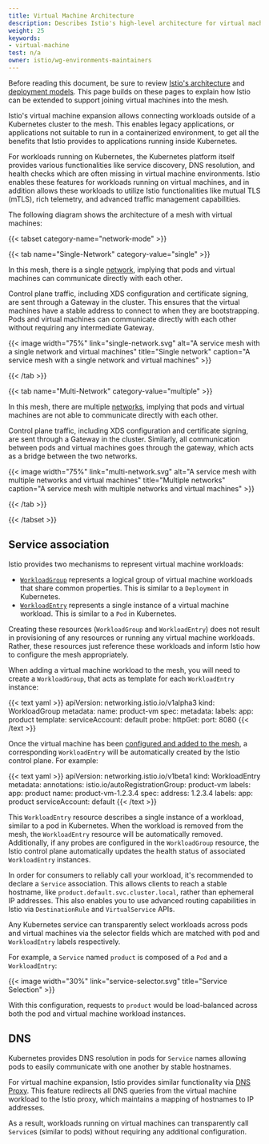 ```yaml
---
title: Virtual Machine Architecture
description: Describes Istio's high-level architecture for virtual machines.
weight: 25
keywords:
- virtual-machine
test: n/a
owner: istio/wg-environments-maintainers
---
```


Before reading this document, be sure to review [Istio's architecture](/docs/ops/deployment/architecture/) and [deployment models](/docs/ops/deployment/deployment-models/).
This page builds on these pages to explain how Istio can be extended to support joining virtual machines into the mesh.

Istio's virtual machine expansion allows connecting workloads outside of a Kubernetes cluster to the mesh.
This enables legacy applications, or applications not suitable to run in a containerized environment, to get all the benefits that Istio provides to applications running inside Kubernetes.

For workloads running on Kubernetes, the Kubernetes platform itself provides various functionalities like service discovery, DNS resolution, and health checks which are often missing in virtual machine environments.
Istio enables these features for workloads running on virtual machines, and in addition allows these workloads to utilize Istio functionalities like mutual TLS (mTLS), rich telemetry, and advanced traffic management capabilities.

The following diagram shows the architecture of a mesh with virtual machines:

{{< tabset category-name="network-mode" >}}

{{< tab name="Single-Network" category-value="single" >}}

In this mesh, there is a single [network](/docs/ops/deployment/deployment-models/#network-models), implying that pods and virtual machines can communicate directly with each other.

Control plane traffic, including XDS configuration and certificate signing, are sent through a Gateway in the cluster.
This ensures that the virtual machines have a stable address to connect to when they are bootstrapping. Pods and virtual machines can communicate directly with each other without requiring any intermediate Gateway.

{{< image width="75%"
    link="single-network.svg"
    alt="A service mesh with a single network and virtual machines"
    title="Single network"
    caption="A service mesh with a single network and virtual machines"
    >}}

{{< /tab >}}

{{< tab name="Multi-Network" category-value="multiple" >}}

In this mesh, there are multiple [networks](/docs/ops/deployment/deployment-models/#network-models), implying that pods and virtual machines are not able to communicate directly with each other.

Control plane traffic, including XDS configuration and certificate signing, are sent through a Gateway in the cluster.
Similarly, all communication between pods and virtual machines goes through the gateway, which acts as a bridge between the two networks.

{{< image width="75%"
    link="multi-network.svg"
    alt="A service mesh with multiple networks and virtual machines"
    title="Multiple networks"
    caption="A service mesh with multiple networks and virtual machines"
    >}}

{{< /tab >}}

{{< /tabset >}}

## Service association

Istio provides two mechanisms to represent virtual machine workloads:

* [`WorkloadGroup`](/docs/reference/config/networking/workload-group/) represents a logical group of virtual machine workloads that share common properties. This is similar to a `Deployment` in Kubernetes.
* [`WorkloadEntry`](/docs/reference/config/networking/workload-entry/) represents a single instance of a virtual machine workload. This is similar to a `Pod` in Kubernetes.

Creating these resources (`WorkloadGroup` and `WorkloadEntry`) does not result in provisioning of any resources or running any virtual machine workloads.
Rather, these resources just reference these workloads and inform Istio how to configure the mesh appropriately.

When adding a virtual machine workload to the mesh, you will need to create a `WorkloadGroup`, that acts as template for each `WorkloadEntry` instance:

{{< text yaml >}}
apiVersion: networking.istio.io/v1alpha3
kind: WorkloadGroup
metadata:
  name: product-vm
spec:
  metadata:
    labels:
      app: product
  template:
    serviceAccount: default
  probe:
    httpGet:
      port: 8080
{{< /text >}}

Once the virtual machine has been [configured and added to the mesh](/docs/setup/install/virtual-machine/#configure-the-virtual-machine), a corresponding `WorkloadEntry` will be automatically created by the Istio control plane.
For example:

{{< text yaml >}}
apiVersion: networking.istio.io/v1beta1
kind: WorkloadEntry
metadata:
  annotations:
    istio.io/autoRegistrationGroup: product-vm
  labels:
    app: product
  name: product-vm-1.2.3.4
spec:
  address: 1.2.3.4
  labels:
    app: product
  serviceAccount: default
{{< /text >}}

This `WorkloadEntry` resource describes a single instance of a workload, similar to a pod in Kubernetes. When the workload is removed from the mesh, the `WorkloadEntry` resource will
be automatically removed.  Additionally, if any probes are configured in the `WorkloadGroup` resource, the Istio control plane automatically updates the health status of associated `WorkloadEntry` instances.

In order for consumers to reliably call your workload, it's recommended to declare a `Service` association. This allows clients to reach a stable hostname, like `product.default.svc.cluster.local`, rather than ephemeral IP addresses. This also enables you to use advanced routing capabilities in Istio via `DestinationRule` and `VirtualService` APIs.

Any Kubernetes service can transparently select workloads across pods and virtual machines via the selector fields which are matched with pod and `WorkloadEntry` labels respectively.

For example, a `Service` named `product` is composed of a `Pod` and a `WorkloadEntry`:

{{< image width="30%"
    link="service-selector.svg"
    title="Service Selection"
    >}}

With this configuration, requests to `product` would be load-balanced across both the pod and virtual machine workload instances.

## DNS

Kubernetes provides DNS resolution in pods for `Service` names allowing pods to easily communicate with one another by stable hostnames.

For virtual machine expansion, Istio provides similar functionality via [DNS Proxy](/docs/ops/configuration/traffic-management/dns-proxy/).
This feature redirects all DNS queries from the virtual machine workload to the Istio proxy, which maintains a mapping of hostnames to IP addresses.

As a result, workloads running on virtual machines can transparently call `Service`s (similar to pods) without requiring any additional configuration.
